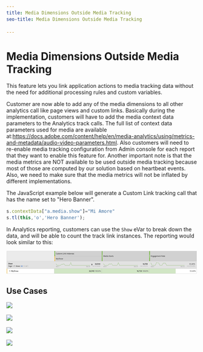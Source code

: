 ```yaml
---
title: Media Dimensions Outside Media Tracking
seo-title: Media Dimensions Outside Media Tracking

---
```


# Media Dimensions Outside Media Tracking

This feature lets you link application actions to media tracking data without the need for additional processing rules and custom variables.

Customer are now able to add any of the media dimensions to all other analytics call like page views and custom links. Basically during the
implementation, customers will have to add the media context data parameters to the Analytics track calls. The full list of context data parameters used for
media are available at:https://docs.adobe.com/content/help/en/media-analytics/using/metrics-and-metadata/audio-video-parameters.html. Also customers
will need to re-enable media tracking configuration from Admin console for each report that they want to enable this feature for.
Another important note is that the media metrics are NOT available to be used outside media tracking because most of those are computed by our solution
based on heartbeat events. Also, we need to make sure that the media metrics will not be inflated by different implementations.

The JavaScript example below will generate a Custom Link tracking call that has the name set to "Hero Banner".

```javascript
s.contextData["a.media.show"]="Mi Amore"
s.tl(this,'o','Hero Banner');
```

In Analytics reporting, customers can use the `Show` eVar to break down the data, and will be able to count the track link instances. The reporting would look similar to this:

![](/assets/myShow-rpt-1.png)

## Use Cases

![](vid-stream-attr-category.png)

![](vid-stream-attr-hero.png)

![](show-engagement.png)

![](vid-stream-attr-subs.png)
